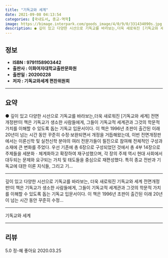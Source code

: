 ```yaml
---
title: "기독교와 세계"
date: 2021-09-08 04:13:54
categories: [국내도서, 종교-역학]
image: https://bimage.interpark.com/goods_image/4/0/9/0/331434090s.jpg
description: ● 깊이 있고 다양한 시선으로 기독교를 바라보는,더욱 새로워진 [기독교와 세계] 전면개정판!이 책은 기독교가 생소한 사람들에게, 그들이 기독교적 세계관과 그것의 학문적 가치를 이해할 수 있도록 돕는 기독교 입문서이다. 이 책은 1996년 초판이 출간된 이래 20년이 넘는 시간 동안 꾸
---
```


## **정보**

- **ISBN : 9791158903442**
- **출판사 : 이화여자대학교출판문화원**
- **출판일 : 20200228**
- **저자 : 기독교와세계 편찬위원회**

------



## **요약**

●  깊이 있고 다양한 시선으로 기독교를 바라보는,더욱 새로워진 [기독교와 세계] 전면개정판!이 책은 기독교가 생소한 사람들에게, 그들이 기독교적 세계관과 그것의 학문적 가치를 이해할 수 있도록 돕는 기독교 입문서이다. 이 책은 1996년 초판이 출간된 이래 20년이 넘는 시간 동안 꾸준히 수정·보완되면서 개정을 거듭해왔는데, 이번 전면개정판에서는 이론신학 및 실천신학 분야의 여러 전문가들이 필진으로 참여해 전체적인 구성과 소재에 큰 변화를 주었다. 우선 기존에 총 6장으로 구성되었던 것에서 총 4부 14장으로 주제들을 세분화ㆍ체계화하고 확장하여 재구성했으며, 각 장의 주제 역시 현대 사회에서 대두되는 문제와 요구되는 가치 및 태도들을 중심으로 재편성했다. 특히 종교 전반과 기독교에 대한 이론 지식들, 그리고 기...

------

깊이 있고 다양한 시선으로 기독교를 바라보는,
더욱 새로워진 기독교와 세계 전면개정판!이 책은 기독교가 생소한 사람들에게, 그들이 기독교적 세계관과 그것의 학문적 가치를 이해할 수 있도록 돕는 기독교 입문서이다. 이 책은 1996년 초판이 출간된 이래 20년이 넘는 시간 동안 꾸준히 수정... 

------


기독교와 세계 

------


## **리뷰** 

5.0 정-혜 좋아요 2020.03.25 <br/>